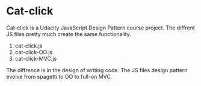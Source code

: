 # Cat-click 

Cat-click is a Udacity JavaScript Design Pattern course project. The diffrent JS files pretty much create the same functionality. 
1. cat-click.js
2. cat-click-OO.js
3. cat-click-MVC.js

The diffrence is in the design of writing code. The JS files design pattern evolve from spagetti to OO to full-on MVC.
